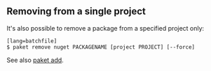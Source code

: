 ## Removing from a single project

It's also possible to remove a package from a specified project only: 

    [lang=batchfile]
    $ paket remove nuget PACKAGENAME [project PROJECT] [--force]

See also [paket add](paket-add.html).
